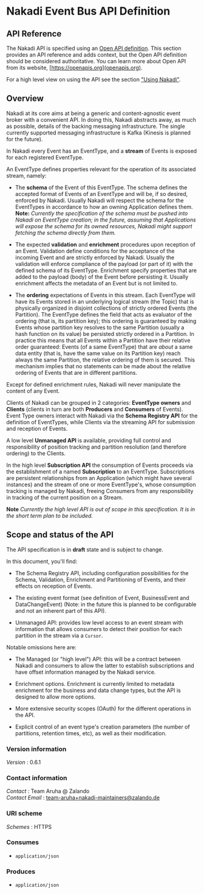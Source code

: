 # Nakadi Event Bus API Definition


## API Reference

The Nakadi API is specified using an [Open API definition](https://github.com/zalando/nakadi/blob/nakadi-jvm/api/nakadi-event-bus-api.yaml).  This section provides an API reference and adds context, but the Open API definition should be considered authoritative. You can learn more about Open API from its website, [https://openapis.org](openapis.org).

For a high level view on using the API see the section ["Using Nakadi"](./using.html).


<a name="overview"></a>
## Overview
Nakadi at its core aims at being a generic and content-agnostic event broker with a convenient
API.  In doing this, Nakadi abstracts away, as much as possible, details of the backing
messaging infrastructure. The single currently supported messaging infrastructure is Kafka
(Kinesis is planned for the future).

In Nakadi every Event has an EventType, and a **stream** of Events is exposed for each
registered EventType.

An EventType defines properties relevant for the operation of its associated stream, namely:

* The **schema** of the Event of this EventType. The schema defines the accepted format of
Events of an EventType and will be, if so desired, enforced by Nakadi. Usually Nakadi will
respect the schema for the EventTypes in accordance to how an owning Application defines them.
**Note:** *Currently the specification of the schema must be pushed into Nakadi on EventType
creation; in the future, assuming that Applications will expose the schema for its owned
resources, Nakadi might support fetching the schema directly from them.*

* The expected **validation** and **enrichment** procedures upon reception of an Event.
Validation define conditions for the acceptance of the incoming Event and are strictly enforced
by Nakadi. Usually the validation will enforce compliance of the payload (or part of it) with
the defined schema of its EventType. Enrichment specify properties that are added to the payload
(body) of the Event before persisting it. Usually enrichment affects the metadata of an Event
but is not limited to.

* The **ordering** expectations of Events in this stream. Each EventType will have its Events
stored in an underlying logical stream (the Topic) that is physically organized in disjoint
collections of strictly ordered Events (the Partition). The EventType defines the field that
acts as evaluator of the ordering (that is, its partition key); this ordering is guaranteed by
making Events whose partition key resolves to the same Partition (usually a hash function on its
value) be persisted strictly ordered in a Partition.  In practice this means that all Events
within a Partition have their relative order guaranteed: Events (of a same EventType) that are
*about* a same data entity (that is, have the same value on its Partition key) reach always the
same Partition, the relative ordering of them is secured. This mechanism implies that no
statements can be made about the relative ordering of Events that are in different partitions.

Except for defined enrichment rules, Nakadi will never manipulate the content of any Event.

Clients of Nakadi can be grouped in 2 categories: **EventType owners** and **Clients** (clients
in turn are both **Producers** and **Consumers** of Events). Event Type owners interact with
Nakadi via the **Schema Registry API** for the definition of EventTypes, while Clients via the
streaming API for submission and reception of Events.

A low level **Unmanaged API** is available, providing full control and responsibility of
position tracking and partition resolution (and therefore ordering) to the Clients.

In the high level **Subscription API** the consumption of Events proceeds via the establishment
of a named **Subscription** to an EventType. Subscriptions are persistent relationships from an
Application (which might have several instances) and the stream of one or more EventType's,
whose consumption tracking is managed by Nakadi, freeing Consumers from any responsibility in
tracking of the current position on a Stream.

**Note** *Currently the high level API is out of scope in this specification.  It is in the
short term plan to be included.*


Scope and status of the API
---------------------------------

The API specification is in **draft** state and is subject to change.

In this document, you'll find:

* The Schema Registry API, including configuration possibilities for the Schema, Validation,
Enrichment and Partitioning of Events, and their effects on reception of Events.

* The existing event format (see definition of Event, BusinessEvent and DataChangeEvent)
(Note: in the future this is planned to be configurable and not an inherent part of this API).

* Unmanaged API: provides low level access to an event stream with information that allows
  consumers to detect their position for each partition in the stream via a `Cursor`.

Notable omissions here are:

* The Managed (or "high level") API: this will be a contract between Nakadi and consumers to
allow the latter to establish subscriptions and have offset information managed by the Nakadi
service.

* Enrichment options. Enrichment is currently limited to metadata enrichment for the business
  and data change types, but the API is designed to allow more options.

* More extensive security scopes (OAuth) for the different operations in the API.

* Explicit control of an event type's creation parameters (the number of partitions, retention
  times, etc), as well as their modification.


### Version information
*Version* : 0.6.1


### Contact information
*Contact* : Team Aruha @ Zalando  
*Contact Email* : team-aruha+nakadi-maintainers@zalando.de


### URI scheme
*Schemes* : HTTPS


### Consumes

* `application/json`


### Produces

* `application/json`



